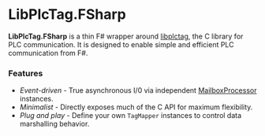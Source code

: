 # LibPlcTag.FSharp

**LibPlcTag.FSharp** is a thin F# wrapper around [libplctag](https://github.com/libplctag/libplctag), the C library for PLC communication. It is designed to enable simple and efficient PLC communication from F#.

### Features

- *Event-driven* - True asynchronous I/0 via independent [MailboxProcessor](https://fsharp.github.io/fsharp-core-docs/reference/fsharp-control-fsharpmailboxprocessor-1.html) instances.
- *Minimalist* - Directly exposes much of the C API for maximum flexibility.
- *Plug and play* - Define your own `TagMapper` instances to control data marshalling behavior.